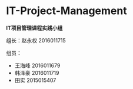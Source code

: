 # IT-Project-Management

**IT项目管理课程实践小组**

组长：赵永权 2016011715

组员：
- 王海峰 2016011679
- 韩泽豪 2016011719
- 田实  2015015407
